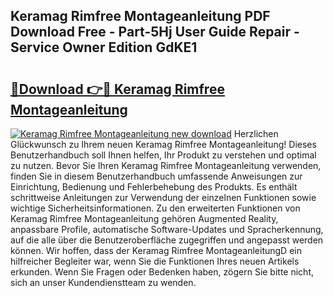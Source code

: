 ## Keramag Rimfree Montageanleitung PDF Download Free - Part-5Hj User Guide Repair - Service Owner Edition GdKE1

# <h2><a href="http://df88mz.blite.top/?on=Keramag+Rimfree+Montageanleitung">🔗Download 👉🔴 Keramag Rimfree Montageanleitung</a></h2>

[![Keramag Rimfree Montageanleitung new download](https://i.imgur.com/lujVjoI.png)](http://df88mz.blite.top/?on=Keramag+Rimfree+Montageanleitung)
Herzlichen Glückwunsch zu Ihrem neuen Keramag Rimfree Montageanleitung! Dieses Benutzerhandbuch soll Ihnen helfen, Ihr Produkt zu verstehen und optimal zu nutzen. Bevor Sie Ihren Keramag Rimfree Montageanleitung verwenden, finden Sie in diesem Benutzerhandbuch umfassende Anweisungen zur Einrichtung, Bedienung und Fehlerbehebung des Produkts. Es enthält schrittweise Anleitungen zur Verwendung der einzelnen Funktionen sowie wichtige Sicherheitsinformationen. Zu den erweiterten Funktionen von Keramag Rimfree Montageanleitung gehören Augmented Reality, anpassbare Profile, automatische Software-Updates und Spracherkennung, auf die alle über die Benutzeroberfläche zugegriffen und angepasst werden können. Wir hoffen, dass der Keramag Rimfree MontageanleitungD ein hilfreicher Begleiter war, wenn Sie die Funktionen Ihres neuen Artikels erkunden. Wenn Sie Fragen oder Bedenken haben, zögern Sie bitte nicht, sich an unser Kundendienstteam zu wenden.
